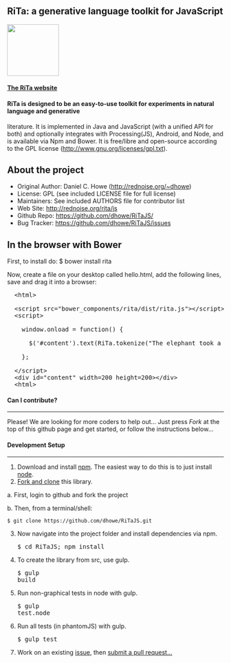 ## RiTa: a generative language toolkit for JavaScript

<a href="http://rednoise.org/rita/js"><img height=120 src="http://rednoise.org/rita/img/RiTa-logo3.png"/></a>

#### <a href="http://rednoise.org/rita">The RiTa website</a>

#### RiTa is designed to be an easy-to-use toolkit for experiments in natural language and generative
literature. It is implemented in Java and JavaScript (with a unified API for both) and optionally
integrates with Processing(JS), Android, and Node, and is available via Npm and Bower. 
It is free/libre and open-source according to the GPL license (http://www.gnu.org/licenses/gpl.txt).

About the project
--------
* Original Author:   Daniel C. Howe (http://rednoise.org/~dhowe)
* License: 			 GPL (see included LICENSE file for full license)
* Maintainers:       See included AUTHORS file for contributor list
* Web Site:          http://rednoise.org/rita/js
* Github Repo:       https://github.com/dhowe/RiTaJS/
* Bug Tracker:       https://github.com/dhowe/RiTaJS/issues


In the browser with Bower
--------

First, to install do: $ bower install rita

Now, create a file on your desktop called hello.html, add the following lines, save and drag it into a browser:
<pre>
  &lt;html&gt;
  
  &lt;script src="bower_components/rita/dist/rita.js"&gt;&lt;/script&gt;
  &lt;script&gt;

    window.onload = function() {
    
      $('#content').text(RiTa.tokenize("The elephant took a bite."));
      
	};

  &lt;/script&gt;
  &lt;div id="content" width=200 height=200&gt;&lt;/div&gt;
  &lt;html&gt;
</pre>  



#### Can I contribute?
--------
Please! We are looking for more coders to help out... Just press *Fork* at the top of this github page and get started, or follow the instructions below... 


#### Development Setup
--------
1. Download and install <a href="https://npmjs.org/">npm</a>. The easiest way to do this is to just install <a href="http://nodejs.org/">node</a>. 
2. <a href="https://help.github.com/articles/fork-a-repo">Fork and clone</a> this library. 
  
  a. First, login to github and fork the project
  
  b. Then, from a terminal/shell: 
  <pre><code>$ git clone https://github.com/dhowe/RiTaJS.git</code></pre>
3. Now navigate into the project folder and install dependencies via npm. <pre>$ cd RiTaJS; npm install</pre>
4. To create the library from src, use gulp.<pre>$ gulp build</pre>
5. Run non-graphical tests in node with gulp.<pre>$ gulp test.node</pre>
6. Run all tests (in phantomJS) with gulp.<pre>$ gulp test</pre>   
7. Work on an existing <a href="https://github.com/dhowe/RiTaJS/issues?state=open">issue</a>, then <a href="https://help.github.com/articles/creating-a-pull-request">submit a pull request...</a>
